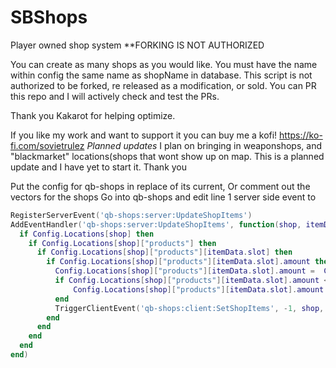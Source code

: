 # SBShops
Player owned shop system
**FORKING IS NOT AUTHORIZED

You can create as many shops as you would like. You must have the name within config the same name as shopName in database.
This script is not authorized to be forked, re released as a modification, or sold.
You can PR this repo and I will actively check and test the PRs.


Thank you Kakarot for helping optimize.

If you like my work and want to support it you can buy me a kofi! https://ko-fi.com/sovietrulez
*Planned updates* 
I plan on bringing in weaponshops, and "blackmarket" locations(shops that wont show up on map. This is a planned update and I have yet to start it. Thank you

Put the config for qb-shops in replace of its current, Or comment out the vectors for the shops
Go into qb-shops and edit line 1 server side event to
```lua
RegisterServerEvent('qb-shops:server:UpdateShopItems')
AddEventHandler('qb-shops:server:UpdateShopItems', function(shop, itemData, amount)
  if Config.Locations[shop] then
    if Config.Locations[shop]["products"] then
      if Config.Locations[shop]["products"][itemData.slot] then
        if Config.Locations[shop]["products"][itemData.slot].amount then
          Config.Locations[shop]["products"][itemData.slot].amount =  Config.Locations[shop]["products"][itemData.slot].amount - amount
          if Config.Locations[shop]["products"][itemData.slot].amount <= 0 then 
              Config.Locations[shop]["products"][itemData.slot].amount = 0
          end
          TriggerClientEvent('qb-shops:client:SetShopItems', -1, shop, Config.Locations[shop]["products"])
        end
      end
    end
  end
end)

